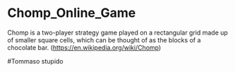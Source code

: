 # Chomp_Online_Game
Chomp is a two-player strategy game played on a rectangular grid made up of smaller square cells, which can be thought of as the blocks of a chocolate bar. (https://en.wikipedia.org/wiki/Chomp)

#Tommaso stupido
